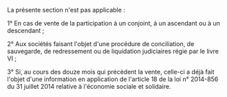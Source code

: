 La présente section n'est pas applicable :

1° En cas de vente de la participation à un conjoint, à un ascendant ou à un descendant ;

2° Aux sociétés faisant l'objet d'une procédure de conciliation, de sauvegarde, de redressement ou de liquidation judiciaires régie par le livre VI ;

3° Si, au cours des douze mois qui précèdent la vente, celle-ci a déjà fait l'objet d'une information en application de l'article 18 de la loi n° 2014-856 du 31 juillet 2014 relative à l'économie sociale et solidaire.
